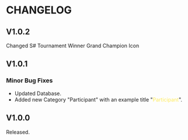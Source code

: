 # CHANGELOG

## V1.0.2
Changed S# Tournament Winner Grand Champion Icon
  
## V1.0.1
### Minor Bug Fixes
- Updated Database.
- Added new Category "Participant" with an example title "<span style="color:#FFEB5C">Participant</span>".
  
## V1.0.0
Released.

